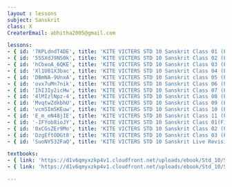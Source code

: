 ```yaml
--- 
layout : lessons 
subject: Sanskrit
class: X
CreaterEmail: abhitha2005@gmail.com

lessons: 
- { id: '7KPLdndT4DE', title: 'KITE VICTERS STD 10 Sanskrit Class 01 (First Bell-ഫസ്റ്റ് ബെല്‍)' }
- { id: '5SSXdJ9NS0k', title: 'KITE VICTERS STD 10 Sanskrit Class 02 (First Bell-ഫസ്റ്റ് ബെല്‍)' }
- { id: 'hCbxoA_6QKE', title: 'KITE VICTERS STD 10 Sanskrit Class 03 (First Bell-ഫസ്റ്റ് ബെല്‍)' }
- { id: 'Xl1U81X3bac', title: 'KITE VICTERS STD 10 Sanskrit Class 04 (First Bell-ഫസ്റ്റ് ബെല്‍)' }
- { id: 'DBmNA-9UnxA', title: 'KITE VICTERS STD 10 Sanskrit class 05 (First Bell-ഫസ്റ്റ് ബെല്‍)' }
- { id: 'ovx7uMn7nik', title: 'KITE VICTERS STD 10 Sanskrit Class 06 (First Bell-ഫസ്റ്റ് ബെല്‍)' }
- { id: 'IhI3Iy2icHw', title: 'KITE VICTERS STD 10 Sanskrit Class 07 (First Bell-ഫസ്റ്റ് ബെല്‍)' }
- { id: '4lMIzlNpz-4', title: 'KITE VICTERS STD 10 Sanskrit Class 08 (First Bell-ഫസ്റ്റ് ബെല്‍)' }
- { id: 'MvqtwZdkbhU', title: 'KITE VICTERS STD 10 Sanskrit Class 09 (First Bell-ഫസ്റ്റ് ബെല്‍)' }
- { id: 'vcm5Im5KEuw', title: 'KITE VICTERS STD 10 Sanskrit Class 10 (First Bell-ഫസ്റ്റ് ബെല്‍)' }
- { id: 'E_m_eN48jIE', title: 'KITE VICTERS STD 10 Sanskrit Class 11 (First Bell-ഫസ്റ്റ് ബെല്‍)' }
- { id: '-IFYob8ioJY', title: 'KITE VICTERS STD 10 Sanskrit Class 01(First Bell-ഫസ്റ്റ് ബെല്‍) (Revision)' }
- { id: '0xCGsZEr9Mo', title: 'KITE VICTERS STD 10 Sanskrit Class 02 (First Bell-ഫസ്റ്റ് ബെല്‍) (Revision)' }
- { id: 'DzgEftODGt8', title: 'KITE VICTERS STD 10 Sanskrit Class 03 (First Bell-ഫസ്റ്റ് ബെല്‍) (Revision)' }
- { id: 'SuoNY532FaQ', title: 'KITE VICTERS STD 10 Sanskrit Live Revision Class 01 (First Bell-ഫസ്റ്റ് ബെല്‍)' }

textbooks:
- { link: 'https://d1v6qmyxzkp4v1.cloudfront.net/uploads/ebook/Std_10/SanskritAcademic_1/SanskritAcademic_1.pdf', title: 'Sanskrit Reader' }
- { link: 'https://d1v6qmyxzkp4v1.cloudfront.net/uploads/ebook/Std_10/SanskritOriental_1/SanskritOriental_1.pdf', title: 'Sanskrit Oriental' }

---
```

